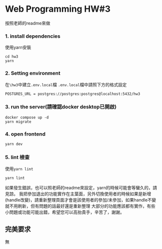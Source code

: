# Web Programming HW#3
按照老師的readme來做
### 1. install dependencies
使用yarn安裝

    cd hw3
    yarn
    
### 2. Setting environment
在`\hw3`中建立`.env.local`檔
`.env.local`檔中請照下方的格式設定

    POSTGRES_URL = postgres://postgres:postgres@localhost:5432/hw3
### 3. run the server(請確認docker desktop已開啟)

    docker compose up -d
    yarn migrate
### 4. open frontend

    yarn dev

### 5. lint 檢查
使用`yarn lint`

    yarn lint

如果發生錯誤，也可以照老師的readme來設定，yarn的時候可能會等蠻久的，請見諒。
我把參加退出的功能實作在主葉面，另外切換使用者的時候如果是新增(handle改變)，請重新整理頁面才會是該使用者的參加/未參加，如果handle不變就不用刷新，但有問題的話最好還是重新整理
大部分的功能應該都有實作，有些小問題或功能可能出錯，希望您可以高抬貴手，辛苦了，謝謝。
## 完美要求
無
